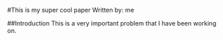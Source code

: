 #This is my super cool paper 
Written by: me 

##Introduction 
This is a very important problem that I have been working on.
 
